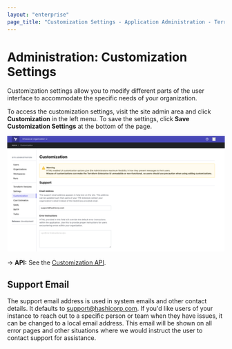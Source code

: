 ```yaml
---
layout: "enterprise"
page_title: "Customization Settings - Application Administration - Terraform Enterprise"
---
```


# Administration: Customization Settings

Customization settings allow you to modify different parts of the user interface to accommodate the specific needs of your organization.

To access the customization settings, visit the site admin area and click **Customization** in the left menu. To save the settings, click **Save Customization Settings** at the bottom of the page.

![screenshot: the Settings admin page](./images/admin-customization.png)

-> **API:** See the [Customization API](/docs/cloud/api/admin/settings.html).

## Support Email

The support email address is used in system emails and other contact details. It defaults to support@hashicorp.com. If you'd like  users of your instance to reach out to a specific person or team when they have issues, it can be changed to a local email address.  This email will be shown on all error pages and other situations where we would instruct the user to contact support for assistance.
